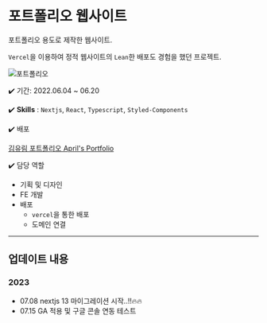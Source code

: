 # 포트폴리오 웹사이트

포트폴리오 용도로 제작한 웹사이트.

`Vercel`을 이용하여 정적 웹사이트의 `Lean`한 배포도 경험을 했던 프로젝트.

![포트폴리오](https://user-images.githubusercontent.com/63839302/175796509-d3f4d68a-08eb-4e0d-9612-0cfcf6345639.gif)

✔️ 기간: 2022.06.04 ~ 06.20

✔️ **Skills** : `Nextjs`, `React`, `Typescript`, `Styled-Components`

✔️ 배포

[김유림 포트폴리오 April's Portfolio](https://www.april5.dev)

✔️ 담당 역할

- 기획 및 디자인
- FE 개발
- 배포
  - `vercel`을 통한 배포
  - 도메인 연결

---

## 업데이트 내용

### 2023

- 07.08 nextjs 13 마이그레이션 시작..!!🔥🔥
- 07.15 GA 적용 및 구글 콘솔 연동 테스트

